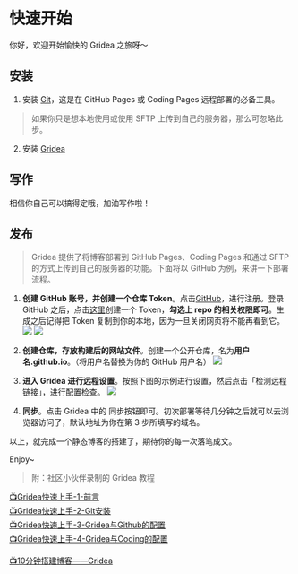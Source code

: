 # 快速开始

你好，欢迎开始愉快的 Gridea 之旅呀～

## 安装

1. 安装 [Git](https://git-scm.com/)，这是在 GitHub Pages 或 Coding Pages 远程部署的必备工具。
> 如果你只是想本地使用或使用 SFTP 上传到自己的服务器，那么可忽略此步。

2. 安装 [Gridea](https://gridea.dev/)

## 写作

相信你自己可以搞得定哦，加油写作啦！

## 发布

> Gridea 提供了将博客部署到 GitHub Pages、Coding Pages 和通过 SFTP 的方式上传到自己的服务器的功能。下面将以 GitHub 为例，来讲一下部署流程。

1. **创建 GitHub 账号，并创建一个仓库 Token**。点击[GitHub](https://github.com/)，进行注册。登录 GitHub 之后，点击[这里](https://github.com/settings/tokens/new)创建一个 Token，**勾选上 repo 的相关权限即可**。生成之后记得把 Token 复制到你的本地，因为一旦关闭网页将不能再看到它。
   ![](/post-images/1575874237236.png)
   ![](/post-images/1575874322709.png)

2. **创建仓库，存放构建后的网站文件**。创建一个公开仓库，名为**用户名.github.io**。（将用户名替换为你的 GitHub 用户名）
![](/post-images/1575874957071.png)

3. **进入 Gridea 进行远程设置**。按照下图的示例进行设置，然后点击「检测远程链接」，进行配置检查。
![](/post-images/1575875241904.png)

4. **同步**。点击 Gridea 中的 同步按钮即可。初次部署等待几分钟之后就可以去浏览器访问了，默认地址为你在第 3 步所填写的域名。

以上，就完成一个静态博客的搭建了，期待你的每一次落笔成文。

Enjoy~

> 附：社区小伙伴录制的 Gridea 教程

[📺Gridea快速上手-1-前言](https://www.bilibili.com/video/av54010923)  
[📺Gridea快速上手-2-Git安装](https://www.bilibili.com/video/av54010965)  
[📺Gridea快速上手-3-Gridea与Github的配置](https://www.bilibili.com/video/av54011033)  
[📺Gridea快速上手-4-Gridea与Coding的配置](https://www.bilibili.com/video/av54298548)  

[📺10分钟搭建博客——Gridea](https://www.bilibili.com/video/av69627579/)  


<div class="disqus-container">
  <vue-disqus shortname="gridea"></vue-disqus>
</div>
